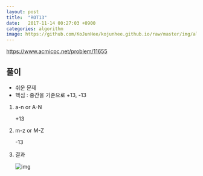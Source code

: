 ```yaml
---
layout: post
title:  "ROT13"
date:   2017-11-14 00:27:03 +0900
categories: algorithm
image: https://github.com/KoJunHee/kojunhee.github.io/raw/master/img/algorithm.png
---
```


<https://www.acmicpc.net/problem/11655>

## 풀이

* 쉬운 문제 
* 핵심 : 중간을 기준으로 +13, -13

1. a-n or A-N

	+13 
	
2. m-z or M-Z

	-13

3. 결과

	![img](https://github.com/KoJunHee/kojunhee.github.io/raw/master/img/28.png)







	